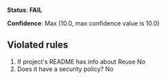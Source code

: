 **Status**: **FAIL**

**Confidence**: Max (10.0, max confidence value is 10.0)

## Violated rules

1.  If project's README has info about Reuse No
1.  Does it have a security policy? No
